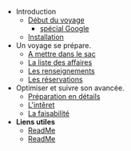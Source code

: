 - Introduction
  - [Début du voyage](basics/overview.md)
    - [spécial Google](basics/requirements/sub-topic.md)
  - [Installation](basics/installation.md)
- Un voyage se prépare.
  - [A mettre dans le sac](intermediate/topics-1.md)
  - [La liste des affaires](intermediate/topics-2.md)
  - [Les renseignements](intermediate/topics-3.md)
  - [Les réservations](intermediate/topics-4.md)
- Optimiser et suivre son avancée.
  - [Préparation en détails](advanced/adv-topic-1.md)
  - [L'intêret](advanced/adv-topic-2.md)
  - [La faisabilité](advanced/adv-topic-3.md)
- **Liens utiles**
  - [ReadMe](https://github.com/hibbitts-design/docsify-open-publishing-starter-kit/blob/master/README.md)
  - [ReadMe](https://github.com/hibbitts-design/docsify-open-publishing-starter-kit/blob/master/README.md)

